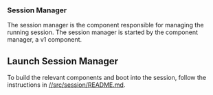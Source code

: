### Session Manager

The session manager is the component responsible for managing the running session.
The session manager is started by the component manager, a v1 component.

## Launch Session Manager

To build the relevant components and boot into the session, follow the
instructions in [//src/session/README.md](../../README.md).